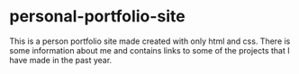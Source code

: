 # personal-portfolio-site

This is a person portfolio site made created with only html and css. There is some information about me and contains links to some of the projects that I have made in the past year. 
